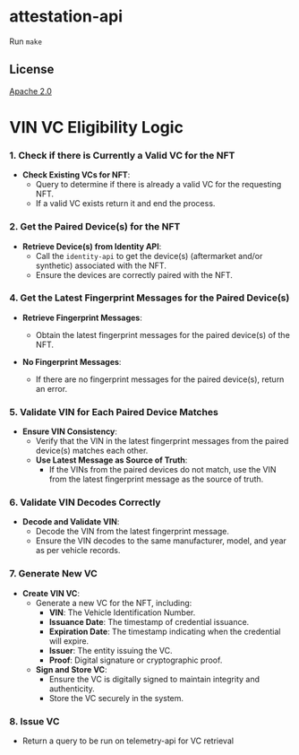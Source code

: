 # attestation-api

Run `make`

## License

[Apache 2.0](LICENSE)

# VIN VC Eligibility Logic

### 1. Check if there is Currently a Valid VC for the NFT

- **Check Existing VCs for NFT**:
  - Query to determine if there is already a valid VC for the requesting NFT.
  - If a valid VC exists return it and end the process.

### 2. Get the Paired Device(s) for the NFT

- **Retrieve Device(s) from Identity API**:
  - Call the `identity-api` to get the device(s) (aftermarket and/or synthetic) associated with the NFT.
  - Ensure the devices are correctly paired with the NFT.

### 4. Get the Latest Fingerprint Messages for the Paired Device(s)

- **Retrieve Fingerprint Messages**:

  - Obtain the latest fingerprint messages for the paired device(s) of the NFT.

- **No Fingerprint Messages**:
  - If there are no fingerprint messages for the paired device(s), return an error.

### 5. Validate VIN for Each Paired Device Matches

- **Ensure VIN Consistency**:
  - Verify that the VIN in the latest fingerprint messages from the paired device(s) matches each other.
  - **Use Latest Message as Source of Truth**:
    - If the VINs from the paired devices do not match, use the VIN from the latest fingerprint message as the source of truth.

### 6. Validate VIN Decodes Correctly

- **Decode and Validate VIN**:
  - Decode the VIN from the latest fingerprint message.
  - Ensure the VIN decodes to the same manufacturer, model, and year as per vehicle records.

### 7. Generate New VC

- **Create VIN VC**:
  - Generate a new VC for the NFT, including:
    - **VIN**: The Vehicle Identification Number.
    - **Issuance Date**: The timestamp of credential issuance.
    - **Expiration Date**: The timestamp indicating when the credential will expire.
    - **Issuer**: The entity issuing the VC.
    - **Proof**: Digital signature or cryptographic proof.
  - **Sign and Store VC**:
    - Ensure the VC is digitally signed to maintain integrity and authenticity.
    - Store the VC securely in the system.

### 8. Issue VC

- Return a query to be run on telemetry-api for VC retrieval
